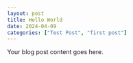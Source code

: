 ```yaml
---
layout: post
title: Hello World
date: 2024-04-09
categories: ["Test Post", "first post"]
---
```


Your blog post content goes here.

